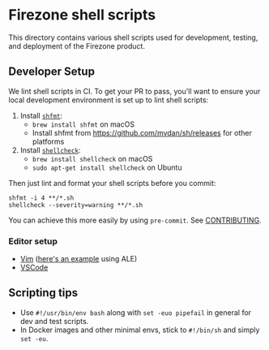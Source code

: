 # Firezone shell scripts

This directory contains various shell scripts used for development, testing, and
deployment of the Firezone product.

## Developer Setup

We lint shell scripts in CI. To get your PR to pass, you'll want to ensure your
local development environment is set up to lint shell scripts:

1. Install [`shfmt`](https://github.com/mvdan/sh):
   - `brew install shfmt` on macOS
   - Install shfmt from https://github.com/mvdan/sh/releases for other platforms
1. Install [`shellcheck`](https://github.com/koalaman/shellcheck/tree/master):
   - `brew install shellcheck` on macOS
   - `sudo apt-get install shellcheck` on Ubuntu

Then just lint and format your shell scripts before you commit:

```
shfmt -i 4 **/*.sh
shellcheck --severity=warning **/*.sh
```

You can achieve this more easily by using `pre-commit`. See
[CONTRIBUTING](../CONTRIBUTING.md#pre-commit).

### Editor setup

- [Vim](https://github.com/dense-analysis/ale/blob/master/autoload/ale/fixers/shfmt.vim)
  ([here's an example](https://github.com/jamilbk/nvim/blob/master/init.vim#L159)
  using ALE)
- [VSCode](https://marketplace.visualstudio.com/items?itemName=mkhl.shfmt)

## Scripting tips

- Use `#!/usr/bin/env bash` along with `set -euo pipefail` in general for dev
  and test scripts.
- In Docker images and other minimal envs, stick to `#!/bin/sh` and simply
  `set -eu`.
